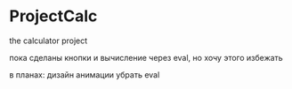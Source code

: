 # ProjectCalc
the calculator project

пока сделаны кнопки и вычисление через eval, но хочу этого избежать

в планах:
дизайн
анимации
убрать eval
